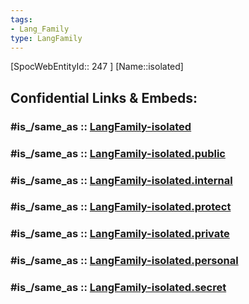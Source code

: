 ```yaml
---
tags:
- Lang_Family
type: LangFamily
---
```


[SpocWebEntityId:: 247 ]
[Name::isolated]


## Confidential Links & Embeds: 

### #is_/same_as :: [LangFamily-isolated](/_Standards/Language/Lang~Family/LangFamily-isolated.md) 

### #is_/same_as :: [LangFamily-isolated.public](/_public/Language/Lang~Family/LangFamily-isolated.public.md) 

### #is_/same_as :: [LangFamily-isolated.internal](/_internal/Language/Lang~Family/LangFamily-isolated.internal.md) 

### #is_/same_as :: [LangFamily-isolated.protect](/_protect/Language/Lang~Family/LangFamily-isolated.protect.md) 

### #is_/same_as :: [LangFamily-isolated.private](/_private/Language/Lang~Family/LangFamily-isolated.private.md) 

### #is_/same_as :: [LangFamily-isolated.personal](/_personal/Language/Lang~Family/LangFamily-isolated.personal.md) 

### #is_/same_as :: [LangFamily-isolated.secret](/_secret/Language/Lang~Family/LangFamily-isolated.secret.md)

